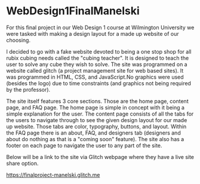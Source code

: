 # WebDesign1FinalManelski

For this final project in our Web Design 1 course at Wilmington University we were tasked with making a design layout for a made up website of our choosing. 


I decided to go with a fake website devoted to being a one stop shop for all rubix cubing needs called the "cubing teacher". It is designed to teach the user to solve any cube they wish to solve. The site was programmed on a website called glitch (a project management site for web based sites). It was programmed in HTML, CSS, and JavaScript.No graphics were used (besides the logo) due to time constraints (and graphics not being required by the professor).


The site itself features 3 core sections. Those are the home page, content page, and FAQ page. The home page is simple in concept with it being a simple explanation for the user. The content page consists of all the tabs for the users to navigate through to see the given design layout for our made up website. Those tabs are color, typography, buttons, and layout. Within the FAQ page there is an about, FAQ, and designers tab (designers and about do nothing as that is a "coming soon" feature). The site also has a footer on each page to navigate the user to any part of the site.


Below will be a link to the site via Glitch webpage where they have a live site share option.

https://finalproject-manelski.glitch.me 
